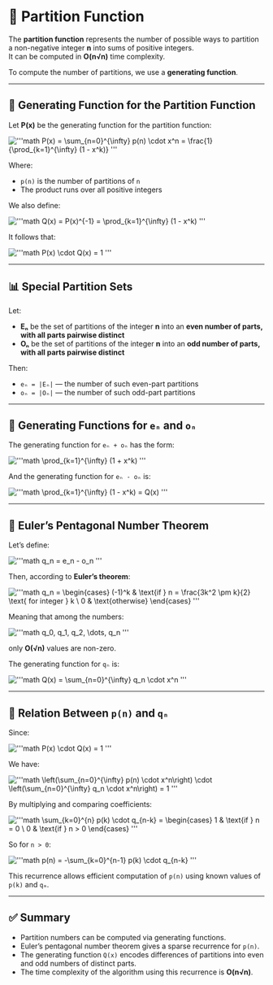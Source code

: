 # 📌 Partition Function

The **partition function** represents the number of possible ways to partition a non-negative integer **n** into sums of positive integers.  
It can be computed in **O(n√n)** time complexity.


To compute the number of partitions, we use a **generating function**.

---

## 📐 Generating Function for the Partition Function

Let **P(x)** be the generating function for the partition function:


!['''math
P(x) = \sum_{n=0}^{\infty} p(n) \cdot x^n  
= \frac{1}{\prod_{k=1}^{\infty} (1 - x^k)}
'''](https://latex.codecogs.com/png.latex?\color{white}{P(x)%20=%20\sum_{n=0}^{\infty}%20p(n)%20\cdot%20x^n=%20\frac{1}{\prod_{k=1}^{\infty}%20(1%20-%20x^k)}})

Where:
- `p(n)` is the number of partitions of `n`
- The product runs over all positive integers

We also define:

!['''math
Q(x) = P(x)^{-1}
= \prod_{k=1}^{\infty} (1 - x^k)
'''](https://latex.codecogs.com/png.latex?\color{white}{Q(x)%20=%20P(x)^{-1}=%20\prod_{k=1}^{\infty}%20(1%20-%20x^k)})

It follows that:

!['''math
P(x) \cdot Q(x) = 1
'''](https://latex.codecogs.com/png.latex?\color{white}{P(x)%20\cdot%20Q(x)%20=%201})

---

## 📊 Special Partition Sets

Let:
- **Eₙ** be the set of partitions of the integer **n** into an **even number of parts, with all parts pairwise distinct**
- **Oₙ** be the set of partitions of the integer **n** into an **odd number of parts, with all parts pairwise distinct**

Then:
- `eₙ = |Eₙ|` — the number of such even-part partitions
- `oₙ = |Oₙ|` — the number of such odd-part partitions

---

## 📏 Generating Functions for `eₙ` and `oₙ`

The generating function for `eₙ + oₙ` has the form:

!['''math
\prod_{k=1}^{\infty} (1 + x^k)
'''](https://latex.codecogs.com/png.latex?\color{white}{\prod_{k=1}^{\infty}%20(1%20+%20x^k)})

And the generating function for `eₙ - oₙ` is:

!['''math
\prod_{k=1}^{\infty} (1 - x^k) = Q(x)
'''](https://latex.codecogs.com/png.latex?\color{white}{\prod_{k=1}^{\infty}%20(1%20-%20x^k)%20=%20Q(x)})

---

## 📖 Euler’s Pentagonal Number Theorem

Let’s define:

!['''math
q_n = e_n - o_n
'''](https://latex.codecogs.com/png.latex?\color{white}{q_n%20=%20e_n%20-%20o_n})

Then, according to **Euler’s theorem**:

!['''math
q_n =
\begin{cases}
(-1)^k & \text{if } n = \frac{3k^2 \pm k}{2} \text{ for integer } k \\
0 & \text{otherwise}
\end{cases}
'''](https://latex.codecogs.com/png.latex?\color{white}{q_n%20=\begin{cases}(-1)^k%20&%20\text{if%20}%20n%20=%20\frac{(3k%20\pm%201)k}{2}%20\text{%20for%20integer%20}%20k%20\\0%20&%20\text{otherwise}\end{cases}})

Meaning that among the numbers:

!['''math
q_0, q_1, q_2, \dots, q_n
'''](https://latex.codecogs.com/png.latex?\color{white}{q_0,%20q_1,%20q_2,%20\dots,%20q_n})

only **O(√n)** values are non-zero.

The generating function for `qₙ` is:

!['''math
Q(x) = \sum_{n=0}^{\infty} q_n \cdot x^n
'''](https://latex.codecogs.com/png.latex?\color{white}{Q(x)%20=%20\sum_{n=0}^{\infty}%20q_n%20\cdot%20x^n})

---

## 🔄 Relation Between `p(n)` and `qₙ`

Since:

!['''math
P(x) \cdot Q(x) = 1
'''](https://latex.codecogs.com/png.latex?\color{white}{P(x)%20\cdot%20Q(x)%20=%201})


We have:

![
'''math
\left(\sum_{n=0}^{\infty} p(n) \cdot x^n\right)
\cdot
\left(\sum_{n=0}^{\infty} q_n \cdot x^n\right)
= 1
'''](https://latex.codecogs.com/png.latex?\color{white}{\left%28\sum_{n=0}^{\infty}%20p%28n%29%20\cdot%20x^n\right%29\cdot\left%28\sum_{n=0}^{\infty}%20q_n%20\cdot%20x^n\right%29%3D1})

By multiplying and comparing coefficients:

!['''math
\sum_{k=0}^{n} p(k) \cdot q_{n-k} =
\begin{cases}
1 & \text{if } n = 0 \\
0 & \text{if } n > 0
\end{cases}
'''](https://latex.codecogs.com/png.latex?\color{white}%20%5Csum_%7Bk%3D0%7D%5E%7Bn%7D%20p(k)%20%5Ccdot%20q_%7Bn-k%7D%20%3D%20%5Cbegin%7Bcases%7D%201%20%26%20%5Ctext%7Bif%20%7D%20n%20%3D%200%20%5C%5C%200%20%26%20%5Ctext%7Bif%20%7D%20n%20%3E%200%20%5Cend%7Bcases%7D)

So for `n > 0`:

!['''math
p(n) = -\sum_{k=0}^{n-1} p(k) \cdot q_{n-k}
'''](https://latex.codecogs.com/png.latex?\color{white}{p(n)%20=%20-\sum_{k=0}^{n-1}%20p(k)%20\cdot%20q_{n-k}})

This recurrence allows efficient computation of `p(n)` using known values of `p(k)` and `qₘ`.

---

## ✅ Summary

- Partition numbers can be computed via generating functions.
- Euler’s pentagonal number theorem gives a sparse recurrence for `p(n)`.
- The generating function `Q(x)` encodes differences of partitions into even and odd numbers of distinct parts.
- The time complexity of the algorithm using this recurrence is **O(n√n)**.

